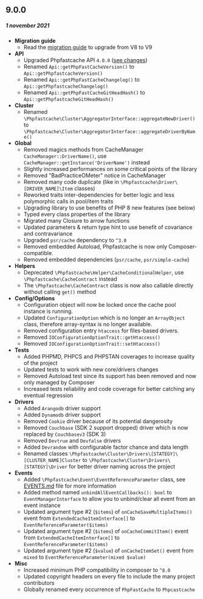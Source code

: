 ## 9.0.0
##### 1 november 2021
- __Migration guide__
  - Read the [migration guide](./docs/migration/MigratingFromV8ToV9.md) to upgrade from V8 to V9
- __API__
  - Upgraded Phpfastcache API `4.0.0` ([see changes](CHANGELOG_API.md))
  - Renamed `Api::getPhpFastCacheVersion()` to `Api::getPhpfastcacheVersion()`
  - Renamed `Api::getPhpFastCacheChangelog()` to `Api::getPhpfastcacheChangelog()`
  - Renamed `Api::getPhpFastCacheGitHeadHash()` to `Api::getPhpfastcacheGitHeadHash()`
- __Cluster__
  - Renamed `\Phpfastcache\Cluster\AggregatorInterface::aggregateNewDriver()` to `\Phpfastcache\Cluster\AggregatorInterface::aggregateDriverByName()` 
- __Global__
  - Removed magics methods from CacheManager `CacheManager::DriverName()`, use `CacheManager::getInstance('DriverName')` instead
  - Slightly increased performances on some critical points of the library
  - Removed "BadPracticeOMeter" notice in CacheManager
  - Removed many code duplicate (like in `\Phpfastcache\Driver\[DRIVER_NAME]\Item` classes)
  - Reworked traits inter-dependencies for better logic and less polymorphic calls in pool/item traits
  - Upgrading library to use benefits of PHP 8 new features (see below)
  - Typed every class properties of the library
  - Migrated many Closure to arrow functions
  - Updated parameters & return type hint to use benefit of covariance and contravariance
  - Upgraded `psr/cache` dependency to `^3.0`
  - Removed embedded Autoload, Phpfastcache is now only Composer-compatible.
  - Removed embedded dependencies (`psr/cache`, `psr/simple-cache`)
- __Helpers__
  - Deprecated `\Phpfastcache\Helper\CacheConditionalHelper`, use `\Phpfastcache\CacheContract` instead
  - The `\Phpfastcache\CacheContract` class is now also callable directly without calling `get()` method
- __Config/Options__
  - Configuration object will now be locked once the cache pool instance is running. 
  - Updated `ConfigurationOption` which is no longer an `ArrayObject` class, therefore array-syntax is no longer available.
  - Removed configuration entry `htaccess` for files-based drivers.
  - Removed `IOConfigurationOptionTrait::getHtaccess()`
  - Removed `IOConfigurationOptionTrait::setHtaccess()`
- __Tests__
  - Added PHPMD, PHPCS and PHPSTAN coverages to increase quality of the project
  - Updated tests to work with new core/drivers changes
  - Removed Autoload test since its support has been removed and now only managed by Composer
  - Increased tests reliability and code coverage for better catching any eventual regression 
- __Drivers__
  - Added `Arangodb` driver support
  - Added `Dynamodb` driver support
  - Removed `Cookie` driver because of its potential dangerosity
  - Removed `Couchbase` (SDK 2 support dropped) driver which is now replaced by `Couchbasev3` (SDK 3)
  - Removed `Devtrue` and `Devfalse` drivers
  - Added `Devrandom` with configurable factor chance and data length
  - Renamed classes `\Phpfastcache\Cluster\Drivers\[STATEGY]\[CLUSTER_NAME]Cluster` to `\Phpfastcache\Cluster\Drivers\[STATEGY]\Driver` for better driver naming across the project
- __Events__
  - Added `\Phpfastcache\Event\EventReferenceParameter` class, see [EVENTS.md](./docs/EVENTS.md) file for more information
  - Added method named `unbindAllEventCallbacks(): bool` to `EventManagerInterface` to allow you to unbind/clear all event from an event instance
  - Updated argument type #2 (`$items`) of `onCacheSaveMultipleItems()` event from `ExtendedCacheItemInterface[]` to `EventReferenceParameter($items)`
  - Updated argument type #2 (`$items`) of `onCacheCommitItem()` event from `ExtendedCacheItemInterface[]` to `EventReferenceParameter($items)`
  - Updated argument type #2 (`$value`) of `onCacheItemSet()` event from `mixed` to `EventReferenceParameter(mixed $value)`
- __Misc__
  - Increased minimum PHP compatibility in composer to `^8.0`
  - Updated copyright headers on every file to include the many project contributors
  - Globally renamed every occurrence of `PhpFastCache` to `Phpcastcache`
